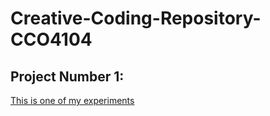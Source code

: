 # Creative-Coding-Repository-CCO4104
## Project Number 1:
[This is one of my experiments](Experiment1.md)
